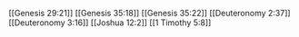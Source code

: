 [[Genesis 29:21]]
[[Genesis 35:18]]
[[Genesis 35:22]]
[[Deuteronomy 2:37]]
[[Deuteronomy 3:16]]
[[Joshua 12:2]]
[[1 Timothy 5:8]]
